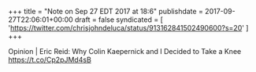 +++
title = "Note on Sep 27 EDT 2017 at 18:6"
publishdate = 2017-09-27T22:06:01+00:00
draft = false
syndicated = [ 'https://twitter.com/chrisjohndeluca/status/913162841502490600?s=20' ]
+++

Opinion | Eric Reid: Why Colin Kaepernick and I Decided to Take a Knee https://t.co/Cp2pJMd4sB
